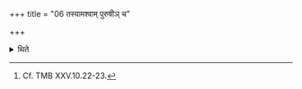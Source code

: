 +++
title = "06 तस्यामश्वाम् पुरुषीञ् च"

+++

<details><summary>थिते</summary>

6. Having given a mare with a suckling foal or a slave woman with a suckling baby in that (offering) (as the sacrificial gift to a Brāhmaṇa other than the participants in the sacrificial session) they go to (the river) Yamunā, at (the place called) Kārapācava for the Avabhr̥tha (rite).[^1]  

[^1]: Cf. TMB XXV.10.22-23. 
</details>
